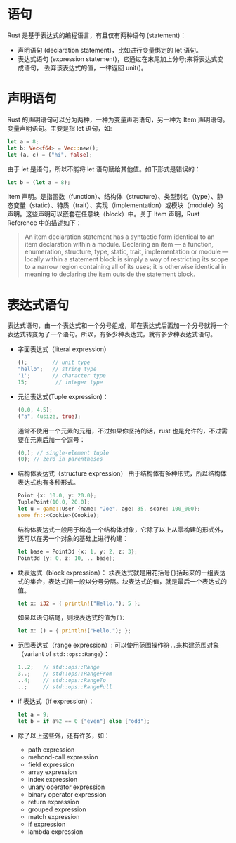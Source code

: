 # 语句

Rust 是基于表达式的编程语言，有且仅有两种语句 (statement)：

- 声明语句 (declaration statement)，比如进行变量绑定的 let 语句。
- 表达式语句 (expression statement)，它通过在末尾加上分号;来将表达式变成语句， 丢弃该表达式的值，一律返回 unit()。

# 声明语句

Rust 的声明语句可以分为两种，一种为变量声明语句，另一种为 Item 声明语句。变量声明语句。主要是指 let 语句，如:

```rs
let a = 8;
let b: Vec<f64> = Vec::new();
let (a, c) = ("hi", false);
```

由于 let 是语句，所以不能将 let 语句赋给其他值。如下形式是错误的：

```rs
let b = (let a = 8);
```

Item 声明。是指函数（function）、结构体（structure）、类型别名（type）、静态变量（static）、特质（trait）、实现（implementation）或模块（module）的声明。这些声明可以嵌套在任意块（block）中。关于 Item 声明，Rust Reference 中的描述如下：

> An item declaration statement has a syntactic form identical to an item declaration within a module. Declaring an item — a function, enumeration, structure, type, static, trait, implementation or module — locally within a statement block is simply a way of restricting its scope to a narrow region containing all of its uses; it is otherwise identical in meaning to declaring the item outside the statement block.

# 表达式语句

表达式语句，由一个表达式和一个分号组成，即在表达式后面加一个分号就将一个表达式转变为了一个语句。所以，有多少种表达式，就有多少种表达式语句。

- 字面表达式（literal expression）

  ```rust
  ();        // unit type
  "hello";   // string type
  '1';       // character type
  15;         // integer type
  ```

- 元组表达式(Tuple expression)：

  ```rust
  (0.0, 4.5);
  ("a", 4usize, true);
  ```

  通常不使用一个元素的元组，不过如果你坚持的话，rust 也是允许的，不过需要在元素后加一个逗号：

  ```rust
  (0,); // single-element tuple
  (0); // zero in parentheses
  ```

- 结构体表达式（structure expression） 由于结构体有多种形式，所以结构体表达式也有多种形式。

  ```rust
  Point {x: 10.0, y: 20.0};
  TuplePoint(10.0, 20.0);
  let u = game::User {name: "Joe", age: 35, score: 100_000};
  some_fn::<Cookie>(Cookie);
  ```

  结构体表达式一般用于构造一个结构体对象，它除了以上从零构建的形式外，还可以在另一个对象的基础上进行构建：

  ```rust
  let base = Point3d {x: 1, y: 2, z: 3};
  Point3d {y: 0, z: 10, .. base};
  ```

- 块表达式（block expression）： 块表达式就是用花括号`{}`括起来的一组表达式的集合，表达式间一般以分号分隔。块表达式的值，就是最后一个表达式的值。

  ```rust
  let x: i32 = { println!("Hello."); 5 };
  ```

  如果以语句结尾，则块表达式的值为`()`:

  ```rust
  let x: () = { println!("Hello."); };
  ```

- 范围表达式（range expression）: 可以使用范围操作符`..`来构建范围对象（variant of `std::ops::Range`）：

  ```rust
  1..2;   // std::ops::Range
  3..;    // std::ops::RangeFrom
  ..4;    // std::ops::RangeTo
  ..;     // std::ops::RangeFull
  ```

- if 表达式（if expression）：

  ```rust
  let a = 9;
  let b = if a%2 == 0 {"even"} else {"odd"};
  ```

- 除了以上这些外，还有许多，如：

  - path expression
  - mehond-call expression
  - field expression
  - array expression
  - index expression
  - unary operator expression
  - binary operator expression
  - return expression
  - grouped expression
  - match expression
  - if expression
  - lambda expression
